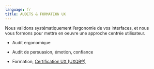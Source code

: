```yaml
---
language: fr
title: AUDITS & FORMATION UX
---
```

Nous validons systématiquement l’ergonomie de vos interfaces, et nous vous formons pour mettre en oeuvre une approche centrée utilisateur.

* Audit ergonomique

* Audit de persuasion, émotion, confiance

* Formation, <a href=/fr/certification-ux/>Certification UX (UXQB®)</a>